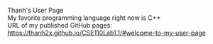 Thanh's User Page <br>
My favorite programming language right now is C++ <br>
URL of my published GitHub pages: https://thanh2x.github.io/CSE110Lab1.1/#welcome-to-my-user-page
